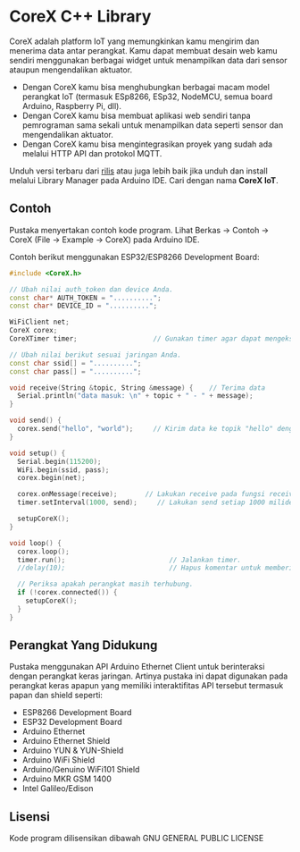 # CoreX C++ Library

CoreX adalah platform IoT yang memungkinkan kamu mengirim dan menerima data antar perangkat. Kamu dapat membuat desain web kamu sendiri menggunakan berbagai widget untuk menampilkan data dari sensor ataupun mengendalikan aktuator.

- Dengan CoreX kamu bisa menghubungkan berbagai macam model perangkat IoT (termasuk ESp8266, ESp32, NodeMCU, semua board Arduino, Raspberry Pi, dll).
- Dengan CoreX kamu bisa membuat aplikasi web sendiri tanpa pemrograman sama sekali untuk menampilkan data seperti sensor dan mengendalikan aktuator.
- Dengan CoreX kamu bisa mengintegrasikan proyek yang sudah ada melalui HTTP API dan protokol MQTT.

Unduh versi terbaru dari [rilis](https://github.com/nusabotid/corex-firmware/releases) atau juga lebih baik jika unduh dan install melalui Library Manager pada Arduino IDE. Cari dengan nama **CoreX IoT**.

## Contoh

Pustaka menyertakan contoh kode program. Lihat Berkas -> Contoh -> CoreX (File -> Example -> CoreX) pada Arduino IDE.

Contoh berikut menggunakan ESP32/ESP8266 Development Board:
```c++
#include <CoreX.h>

// Ubah nilai auth_token dan device Anda.
const char* AUTH_TOKEN = "..........";
const char* DEVICE_ID = "..........";

WiFiClient net;
CoreX corex;
CoreXTimer timer;                   // Gunakan timer agar dapat mengeksekusi perintah setiap sekian milidetik tanpa blocking.

// Ubah nilai berikut sesuai jaringan Anda.
const char ssid[] = "..........";
const char pass[] = "..........";

void receive(String &topic, String &message) {    // Terima data
  Serial.println("data masuk: \n" + topic + " - " + message);
}

void send() {
  corex.send("hello", "world");     // Kirim data ke topik "hello" dengan pesan "world".
}

void setup() {
  Serial.begin(115200);
  WiFi.begin(ssid, pass);
  corex.begin(net);

  corex.onMessage(receive);       // Lakukan receive pada fungsi receive().
  timer.setInterval(1000, send);     // Lakukan send setiap 1000 milidetik.

  setupCoreX();
}

void loop() {
  corex.loop();
  timer.run();                          // Jalankan timer.
  //delay(10);                          // Hapus komentar untuk memberikan delay 10 milidetik jika terjadi kendala pada stabilitas WiFi.

  // Periksa apakah perangkat masih terhubung.
  if (!corex.connected()) {
    setupCoreX();
  }
}
```

## Perangkat Yang Didukung

Pustaka menggunakan API Arduino Ethernet Client untuk berinteraksi dengan perangkat keras jaringan. Artinya pustaka ini dapat digunakan pada perangkat keras apapun yang memiliki interaktifitas API tersebut termasuk papan dan shield seperti:

 - ESP8266 Development Board
 - ESP32 Development Board
 - Arduino Ethernet
 - Arduino Ethernet Shield
 - Arduino YUN & YUN-Shield
 - Arduino WiFi Shield
 - Arduino/Genuino WiFi101 Shield
 - Arduino MKR GSM 1400
 - Intel Galileo/Edison

## Lisensi

Kode program dilisensikan dibawah GNU GENERAL PUBLIC LICENSE
